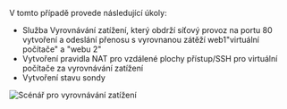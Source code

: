 V tomto případě provede následující úkoly:

* Služba Vyrovnávání zatížení, který obdrží síťový provoz na portu 80 vytvoření a odeslání přenosu s vyrovnanou zátěží web1"virtuální počítače" a "webu 2"
* Vytvoření pravidla NAT pro vzdálené plochy přístup/SSH pro virtuální počítače za vyrovnávání zatížení
* Vytvoření stavu sondy

![Scénář pro vyrovnávání zatížení](./media/load-balancer-get-started-internet-scenario-include/scenario-classic.png)
